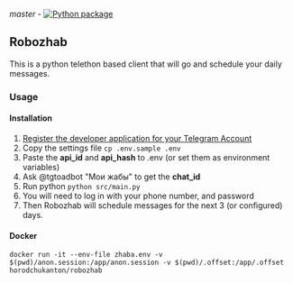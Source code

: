*master* - 
[![Python package](https://github.com/horodchukanton/robozhab/actions/workflows/default.yaml/badge.svg?branch=master)](https://github.com/horodchukanton/robozhab/actions/workflows/default.yaml)

## Robozhab

This is a python telethon based client that will go and schedule your daily messages.

### Usage

#### Installation

1. [Register the developer application for your Telegram Account](https://docs.telethon.dev/en/latest/basic/signing-in.html)
2. Copy the settings file ``cp .env.sample .env``
3. Paste the **api_id** and **api_hash** to .env (or set them as environment variables)
4. Ask @tgtoadbot "Мои жабы" to get the **chat_id**
5. Run python ``python src/main.py``
6. You will need to log in with your phone number, and password
7. Then Robozhab will schedule messages for the next 3 (or configured) days.

#### Docker
 
    docker run -it --env-file zhaba.env -v $(pwd)/anon.session:/app/anon.session -v $(pwd)/.offset:/app/.offset horodchukanton/robozhab
